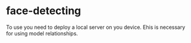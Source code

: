 # face-detecting

To use you need to deploy a local server on you device. Еhis is necessary for using model relationships.
